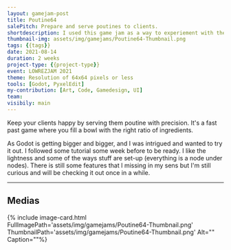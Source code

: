 ```yaml
---
layout: gamejam-post
title: Poutine64
salePitch: Prepare and serve poutines to clients.
shortdescription: I used this game jam as a way to experiement with the Godot game engine.
thumbnail-img: assets/img/gamejams/Poutine64-Thumbnail.png
tags: {{tags}}
date: 2021-08-14
duration: 2 weeks
project-type: {{project-type}}
event: LOWREZJAM 2021
theme: Resolution of 64x64 pixels or less
tools: [Godot, PyxelEdit]
my-contribution: [Art, Code, Gamedesign, UI]
team: 
visibily: main
---
```


Keep your clients happy by serving them poutine with precision. It's a fast past game where you fill a bowl with the right ratio of ingredients.

As Godot is getting bigger and bigger, and I was intrigued and wanted to try it out. I followed some tutorial some week before to be ready. I like the lightness and some of the ways stuff are set-up (everything is a node under nodes). There is still some features that I missing in my sens but I'm still curious and will be checking it out once in a while.

***
## Medias

<div class="row">
{% include image-card.html FullImagePath='assets/img/gamejams/Poutine64-Thumbnail.png' ThumbnailPath='assets/img/gamejams/Poutine64-Thumbnail.png' Alt="" Caption=""%}
</div>